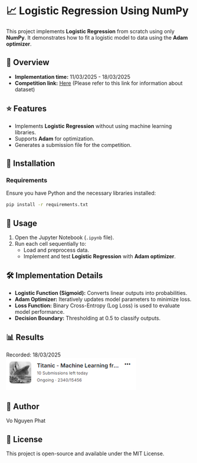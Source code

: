 # 📈 Logistic Regression Using NumPy

This project implements **Logistic Regression** from scratch using only **NumPy**. It demonstrates how to fit a logistic model to data using the **Adam optimizer**.

## 📖 Overview
- **Implementation time:** 11/03/2025 - 18/03/2025  
- **Competition link:** [Here](https://www.kaggle.com/competitions/titanic) (Please refer to this link for information about dataset)

## ⭐ Features

- Implements **Logistic Regression** without using machine learning libraries.  
- Supports **Adam** for optimization.  
- Generates a submission file for the competition.

## 🔧 Installation

### Requirements

Ensure you have Python and the necessary libraries installed:

```bash
pip install -r requirements.txt
```

## 🚀 Usage

1. Open the Jupyter Notebook (`.ipynb` file).
2. Run each cell sequentially to:
   - Load and preprocess data.  
   - Implement and test **Logistic Regression** with **Adam optimizer**.

## 🛠️ Implementation Details

- **Logistic Function (Sigmoid):** Converts linear outputs into probabilities.  
- **Adam Optimizer:** Iteratively updates model parameters to minimize loss.  
- **Loss Function:** Binary Cross-Entropy (Log Loss) is used to evaluate model performance.  
- **Decision Boundary:** Thresholding at 0.5 to classify outputs.

## 📊 Results

Recorded: 18/03/2025  
![Model Performance](Result_ranking.png)

## 👤 Author

Vo Nguyen Phat

## 📜 License

This project is open-source and available under the MIT License.

